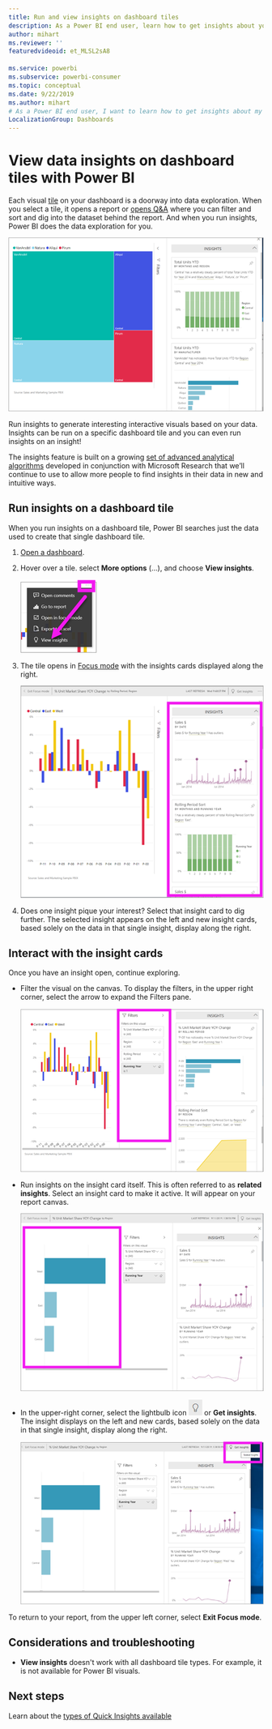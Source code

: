 ```yaml
---
title: Run and view insights on dashboard tiles
description: As a Power BI end user, learn how to get insights about your dashboard tiles.
author: mihart
ms.reviewer: ''
featuredvideoid: et_MLSL2sA8

ms.service: powerbi
ms.subservice: powerbi-consumer
ms.topic: conceptual
ms.date: 9/22/2019
ms.author: mihart
# As a Power BI end user, I want to learn how to get insights about my dashboard tiles.
LocalizationGroup: Dashboards
---
```

# View data insights on dashboard tiles with Power BI
Each visual [tile](end-user-tiles.md) on your dashboard is a doorway into data exploration. When you select a tile, it opens a report or [opens Q&A](end-user-q-and-a.md) where you can filter and sort and dig into the dataset behind the report. And when you run insights, Power BI does the data exploration for you.

![ellipsis menu mode](./media/end-user-insights/power-bi-insight.png)

Run insights to generate interesting interactive visuals based on your data. Insights can be run on a specific dashboard tile and you can even run insights on an insight!

The insights feature is built on a growing [set of advanced analytical algorithms](end-user-insight-types.md) developed in conjunction with Microsoft Research that we’ll continue to use to allow more people to find insights in their data in new and intuitive ways.

## Run insights on a dashboard tile
When you run insights on a dashboard tile, Power BI searches just the data used to create that single dashboard tile. 

1. [Open a dashboard](end-user-dashboards.md).
2. Hover over a tile. select **More options** (...), and choose **View insights**. 

    ![ellipsis menu mode](./media/end-user-insights/power-bi-hovers.png)


3. The tile opens in [Focus mode](end-user-focus.md) with the insights cards displayed along the right.    
   
    ![Focus mode](./media/end-user-insights/power-bi-insights-tile.png)    
4. Does one insight pique your interest? Select that insight card to dig further. The selected insight appears on the left and new insight cards, based solely on the data in that single insight, display along the right.    

 ## Interact with the insight cards
Once you have an insight open, continue exploring.

   * Filter the visual on the canvas.  To display the filters, in the upper right corner, select the arrow to expand the Filters pane.

      ![insight an Filters menu expanded](./media/end-user-insights/power-bi-filters.png)
   
   * Run insights on the insight card itself. This is often referred to as **related insights**. Select an insight card to make it active. It will appear on your report canvas.
   
      ![insight an Filters menu expanded](./media/end-user-insights/power-bi-insight-card.png)
   
   * In the upper-right corner, select the lightbulb icon ![Get insights icon](./media/end-user-insights/power-bi-bulb-icon.png)  or **Get insights**. The insight displays on the left and new cards, based solely on the data in that single insight, display along the right.
     
     ![menubar showing Get Insights icon](./media/end-user-insights/power-bi-related.png)
     
To return to your report, from the upper left corner, select **Exit Focus mode**.

## Considerations and troubleshooting
- **View insights** doesn't work with all dashboard tile types. For example, it is not available for Power BI visuals.<!--[Power BI visuals](end-user-custom-visuals.md)-->


## Next steps
Learn about the [types of Quick Insights available](end-user-insight-types.md)

